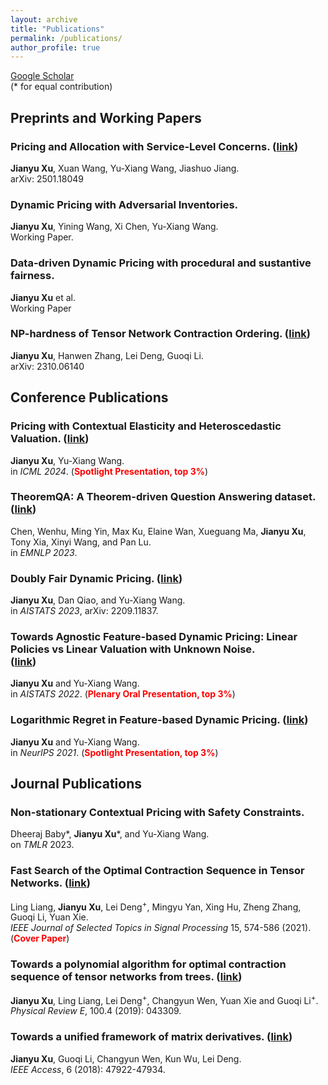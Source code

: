 ```yaml
---
layout: archive
title: "Publications"
permalink: /publications/
author_profile: true
---
```



[Google Scholar](https://scholar.google.com/citations?user=NQ2lp9gAAAAJ&hl=en) <br />
(\* for equal contribution)

## Preprints and Working Papers

### Pricing and Allocation with Service-Level Concerns. ([link](https://arxiv.org/abs/2501.18049)) <br />
**Jianyu Xu**, Xuan Wang, Yu-Xiang Wang, Jiashuo Jiang. <br />
arXiv: 2501.18049

### Dynamic Pricing with Adversarial Inventories. <br />
**Jianyu Xu**, Yining Wang, Xi Chen, Yu-Xiang Wang. <br />
Working Paper.

### Data-driven Dynamic Pricing with procedural and sustantive fairness. <br />
**Jianyu Xu** et al. <br />
Working Paper

### NP-hardness of Tensor Network Contraction Ordering. ([link](https://arxiv.org/abs/2310.06140)) <br />
**Jianyu Xu**, Hanwen Zhang, Lei Deng, Guoqi Li. <br />
arXiv: 2310.06140

<!--

### Pricing and Allocation with Service-Level Concerns. <br />
**Jianyu Xu**, Xuan Wang, Yu-Xiang Wang, Jiashuo Jiang. <br />
Working paper.


### Online Dynamic Pricing with Inventory-Censored Demands. <br />
**Jianyu Xu**, Yining Wang, Xi Chen, Yu-Xiang Wang. <br />
In submission.


### Data-driven Dynamic Pricing with procedural and sustantive fairness. <br />
**Jianyu Xu**, Dan Qiao, Yining Wang, Xi Chen, Yu-Xiang Wang. <br />
In submission.


### NP-hardness of Tensor Network Contraction Ordering. ([link](https://arxiv.org/abs/2310.06140)) <br />
**Jianyu Xu**, Hanwen Zhang, Lei Deng, Guoqi Li. <br />
arXiv: 2310.06140

-->
## Conference Publications

### Pricing with Contextual Elasticity and Heteroscedastic Valuation. ([link](https://arxiv.org/abs/2312.15999)) <br />
**Jianyu Xu**, Yu-Xiang Wang. <br />
in *ICML 2024*. (**<span style="color:red">Spotlight Presentation, top 3%</span>**)

### TheoremQA: A Theorem-driven Question Answering dataset. ([link](https://arxiv.org/abs/2305.12524)) <br />
Chen, Wenhu, Ming Yin, Max Ku, Elaine Wan, Xueguang Ma, **Jianyu Xu**, Tony Xia, Xinyi Wang, and Pan Lu. <br />
in *EMNLP 2023*.

### Doubly Fair Dynamic Pricing. ([link](https://arxiv.org/abs/2209.11837))
**Jianyu Xu**, Dan Qiao, and Yu-Xiang Wang. <br />
in *AISTATS 2023*, arXiv: 2209.11837.

### Towards Agnostic Feature-based Dynamic Pricing: Linear Policies vs Linear Valuation with Unknown Noise. <br /> ([link](https://arxiv.org/abs/2201.11341))
**Jianyu Xu** and Yu-Xiang Wang. <br />
in *AISTATS 2022*. (**<span style="color:red">Plenary Oral Presentation, top 3%</span>**)

### Logarithmic Regret in Feature-based Dynamic Pricing. ([link](https://arxiv.org/abs/2102.10221)) <br />
**Jianyu Xu** and Yu-Xiang Wang. <br />
in *NeurIPS 2021*. (**<span style="color:red">Spotlight Presentation, top 3%</span>**)




## Journal Publications

### Non-stationary Contextual Pricing with Safety Constraints. <br />
Dheeraj Baby\*, **Jianyu Xu**\*, and Yu-Xiang Wang. <br /> 
on *TMLR* 2023.


### Fast Search of the Optimal Contraction Sequence in Tensor Networks. ([link](https://ieeexplore.ieee.org/document/9325533)) <br />
Ling Liang, **Jianyu Xu**, Lei Deng<sup>+</sup>, Mingyu Yan, Xing Hu, Zheng Zhang, Guoqi Li, Yuan Xie. <br />
*IEEE Journal of Selected Topics in Signal Processing* 15, 574-586 (2021). (**<span style="color: red">Cover Paper</span>**)

### Towards a polynomial algorithm for optimal contraction sequence of tensor networks from trees. ([link](https://journals.aps.org/pre/abstract/10.1103/PhysRevE.100.043309)) <br />
**Jianyu Xu**, Ling Liang, Lei Deng<sup>+</sup>, Changyun Wen, Yuan Xie and Guoqi Li<sup>+</sup>. <br />
*Physical Review E*, 100.4 (2019): 043309.

### Towards a unified framework of matrix derivatives. ([link](https://ieeexplore.ieee.org/abstract/document/8453264)) <br />
**Jianyu Xu**, Guoqi Li, Changyun Wen, Kun Wu, Lei Deng. <br />
*IEEE Access*, 6 (2018): 47922-47934.




